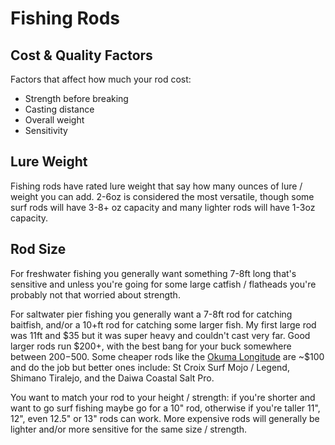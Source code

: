 # Fishing Rods

## Cost & Quality Factors

Factors that affect how much your rod cost:

* Strength before breaking
* Casting distance
* Overall weight
* Sensitivity

## Lure Weight

Fishing rods have rated lure weight that say how many ounces of lure / weight you can add. 2-6oz is considered the most versatile, though some surf rods will have 3-8+ oz capacity and many lighter rods will have 1-3oz capacity.


## Rod Size

For freshwater fishing you generally want something 7-8ft long that's sensitive and unless you're going for some large
catfish / flatheads you're probably not that worried about strength.

For saltwater pier fishing you generally want a 7-8ft rod for catching baitfish, and/or a 10+ft rod for catching some larger
fish. My first large rod was 11ft and $35 but it was super heavy and couldn't cast very far. Good larger rods run $200+, with the best bang for your buck somewhere between $200-$500. Some cheaper rods like the [Okuma Longitude](https://www.amazon.com/Okuma-Longitude-Surf-Graphite-Rods/dp/B0087OSKBW) are ~$100 and do the job but better ones include: St Croix Surf Mojo / Legend, Shimano Tiralejo, and the Daiwa Coastal Salt Pro.

You want to match your rod to your height / strength: if you're shorter and want to go surf fishing maybe go for a 10" rod, otherwise if you're taller 11", 12", even 12.5" or 13" rods can work. More expensive rods will generally be lighter and/or more sensitive for the same size / strength.
